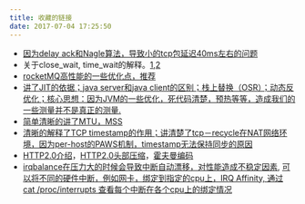 ```yaml
---
title: 收藏的链接
date: 2017-07-04 17:25:50
---
```


* [因为delay ack和Nagle算法，导致小的tcp包延迟40ms左右的问题](http://jm.taobao.org/2017/06/01/20170601/)
* 关于close_wait, time_wait的解释。[1](http://blog.oldboyedu.com/tcp-wait/),[2](https://typecodes.com/cseries/tcpdumpwiresharkclosewait2.html)
* [rocketMQ高性能的一些优化点，推荐](http://jm.taobao.org/2017/03/23/20170323/)
* [讲了JIT的依据；java server和java client的区别；栈上替换（OSR）；动态反优化；核心思想：因为JVM的一些优化，死代码清楚，预热等等，造成我们的一些测量并不是真正的测量.](https://www.ibm.com/developerworks/cn/java/j-jtp12214/index.html)
* [简单清晰的讲了MTU，MSS](http://blog.crhan.com/2014/05/mtu-and-mss/)
* [清晰的解释了TCP timestamp的作用；讲清楚了tcp－recycle在NAT网络环境，因为per-host的PAWS机制，timestamp无法保持同步的原因](http://perthcharles.github.io/2015/08/27/timestamp-intro/)
* [HTTP2.0介绍](https://developers.google.cn/web/fundamentals/performance/http2/?hl=zh-cn)，[HTTP2.0头部压缩](https://imququ.com/post/header-compression-in-http2.html)，[霍夫曼编码](http://coolshell.cn/articles/7459.html)
* [irqbalance在压力大的时候会导致中断自动漂移，对性能造成不稳定因素](http://blog.yufeng.info/archives/2422), [可以将不同的硬件中断，例如网卡，绑定到指定的cpu上，IRQ Affinity, 通过 cat /proc/interrupts 查看每个中断在各个cpu上的绑定情况](http://www.vpsee.com/2010/07/load-balancing-with-irq-smp-affinity/)